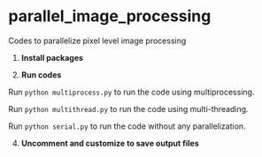 # parallel_image_processing
Codes to parallelize pixel level image processing

1. **Install packages**

2. **Run codes**

Run ```python multiprocess.py``` to run the code using multiprocessing.

Run ```python multithread.py``` to run the code using multi-threading.

Run ```python serial.py``` to run the code without any parallelization.

4. **Uncomment and customize to save output files**
